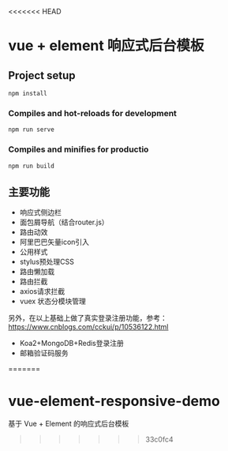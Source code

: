 <<<<<<< HEAD
# vue + element 响应式后台模板

## Project setup
```
npm install
```

### Compiles and hot-reloads for development
```
npm run serve
```

### Compiles and minifies for productio
```
npm run build
```



## 主要功能

- 响应式侧边栏
- 面包屑导航（结合router.js）
- 路由动效
- 阿里巴巴矢量icon引入
- 公用样式
- stylus预处理CSS
- 路由懒加载
- 路由拦截
- axios请求拦截
- vuex 状态分模块管理

另外，在以上基础上做了真实登录注册功能，参考：https://www.cnblogs.com/cckui/p/10536122.html
- Koa2+MongoDB+Redis登录注册
- 邮箱验证码服务



 

=======
# vue-element-responsive-demo
基于 Vue + Element 的响应式后台模板
>>>>>>> 33c0fc4
